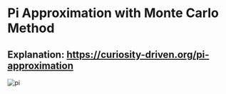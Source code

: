 # Pi Approximation with Monte Carlo Method
## Explanation: https://curiosity-driven.org/pi-approximation

![pi](pi.gif)
